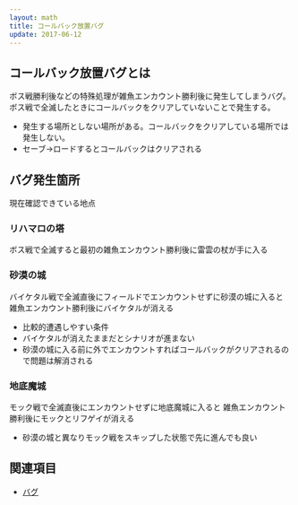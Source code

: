 ```yaml
---
layout: math
title: コールバック放置バグ
update: 2017-06-12
---
```


## コールバック放置バグとは

ボス戦勝利後などの特殊処理が雑魚エンカウント勝利後に発生してしまうバグ。
ボス戦で全滅したときにコールバックをクリアしていないことで発生する。

* 発生する場所としない場所がある。コールバックをクリアしている場所では発生しない。
* セーブ→ロードするとコールバックはクリアされる


## バグ発生箇所

現在確認できている地点

### リハマロの塔

ボス戦で全滅すると最初の雑魚エンカウント勝利後に雷雲の杖が手に入る

### 砂漠の城

バイケタル戦で全滅直後にフィールドでエンカウントせずに砂漠の城に入ると
雑魚エンカウント勝利後にバイケタルが消える

* 比較的遭遇しやすい条件
* バイケタルが消えたままだとシナリオが進まない
* 砂漠の城に入る前に外でエンカウントすればコールバックがクリアされるので問題は解消される

### 地底魔城

モック戦で全滅直後にエンカウントせずに地底魔城に入ると
雑魚エンカウント勝利後にモックとリフゲイが消える

* 砂漠の城と異なりモック戦をスキップした状態で先に進んでも良い

## 関連項目

* [バグ](bug)
